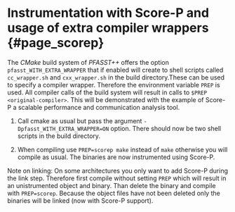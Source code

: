 # Instrumentation with Score-P and usage of extra compiler wrappers           {#page_scorep}

The _CMake_ build system of _PFASST++_ offers the option `pfasst_WITH_EXTRA_WRAPPER` that if enabled will create to shell scripts called `cc_wrapper.sh` and `cxx_wrapper.sh` in the build directory.These can be used to specify a compiler wrapper. Therefore the environment variable `PREP` is used. All compiler calls of the build system will result in calls to `$PREP <original-compiler>`. This will be demonstrated with the example of Score-P a scalable performance and communication analysis tool.

1. Call cmake as usual but pass the argument `-Dpfasst_WITH_EXTRA_WRAPPER=ON` option. There should now be two shell scripts in the build directory.

2. When compiling use `PREP=scorep make` instead of `make` otherwise you will compile as usual. The binaries are now instrumented using Score-P.

Note on linking: On some architectures you only want to add Score-P during the link step. Therefore first compile without setting `PREP` which will result in an unistrumented object and binary. Than delete the binary and compile with `PREP=scorep`. Because the object files have not been deleted only the binaries will be linked (now with Score-P support).
